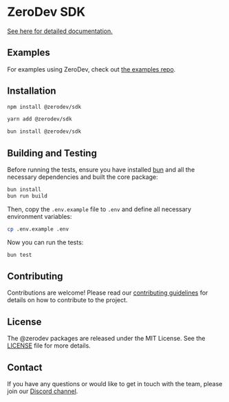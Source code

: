 # ZeroDev SDK

[See here for detailed documentation.](https://docs.zerodev.app)

## Examples

For examples using ZeroDev, check out [the examples repo](https://github.com/zerodevapp/zerodev-examples).

## Installation

```bash
npm install @zerodev/sdk
```

```bash
yarn add @zerodev/sdk
```

```bash
bun install @zerodev/sdk
```

## Building and Testing

Before running the tests, ensure you have installed [bun](https://bun.sh/) and all the necessary dependencies and built the core package:

```bash
bun install
bun run build
```

Then, copy the `.env.example` file to `.env` and define all necessary environment variables:

```bash
cp .env.example .env
```

Now you can run the tests:

```bash
bun test
```

## Contributing

Contributions are welcome! Please read our [contributing guidelines](./CONTRIBUTING.md) for details on how to contribute to the project.

## License

The @zerodev packages are released under the MIT License. See the [LICENSE](./LICENSE) file for more details.

## Contact

If you have any questions or would like to get in touch with the team, please join our [Discord channel](https://discord.gg/KS9MRaTSjx).
